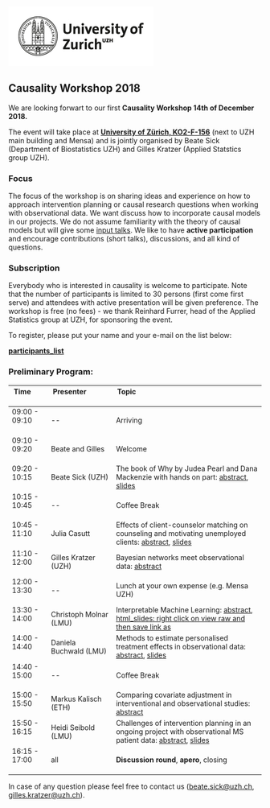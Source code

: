 
![](uzh_logo_e_pos_web_main_zone.jpg)

## Causality Workshop 2018 

We are looking forwart to our first **Causality Workshop 14th of December 2018.** 

The event will take place at <a href="https://www.plaene.uzh.ch/KO2">**University of Zürich, KO2-F-156**</a> (next to UZH main building and Mensa)  and is jointly organised by Beate Sick (Department of Biostatistics UZH) and Gilles Kratzer (Applied Statstics group UZH).

### Focus

The focus of the workshop is on sharing ideas and experience on how to approach intervention planning or causal research questions when working with observational data. We want discuss how to incorporate causal models in our projects. We do not assume familiarity with the theory of causal models but will give some [input talks](talks.md). We like to have **active participation** and encourage contributions (short talks), discussions, and all kind of questions.  

### Subscription
Everybody who is interested in causality is welcome to participate. Note that the number of participants is limited to 30 persons (first come first serve) and attendees with active presentation will be given preference.  The workshop is free (no fees) - we thank Reinhard Furrer, head of the Applied Statistics group at UZH, for sponsoring the event. 

To register, please put your  name and your e-mail on the list below:

  <a href="https://docs.google.com/spreadsheets/d/152oGwHph-zKIKvuVZOR4Ws36xfrmyrhaU6WT8BvJNNM/edit?usp=sharing">**participants_list**</a>

### Preliminary Program: 

Time &nbsp; &nbsp; &nbsp; &nbsp; &nbsp; &nbsp; &nbsp; &nbsp; &nbsp; &nbsp; &nbsp; | Presenter &nbsp; &nbsp; &nbsp; &nbsp; &nbsp;&nbsp; &nbsp; &nbsp; &nbsp; &nbsp; &nbsp; &nbsp; &nbsp; &nbsp; &nbsp; &nbsp;&nbsp; &nbsp; &nbsp; &nbsp; &nbsp; &nbsp; | Topic &nbsp; &nbsp; &nbsp; &nbsp; &nbsp; &nbsp; &nbsp; &nbsp; &nbsp; &nbsp; &nbsp;&nbsp; &nbsp; &nbsp; &nbsp; &nbsp; &nbsp; &nbsp; &nbsp; &nbsp; &nbsp; &nbsp;&nbsp; &nbsp; &nbsp; &nbsp; &nbsp; &nbsp; &nbsp; &nbsp; &nbsp; &nbsp; &nbsp; &nbsp; &nbsp; &nbsp; &nbsp; &nbsp; &nbsp; &nbsp; &nbsp; &nbsp; &nbsp; &nbsp; &nbsp; &nbsp;
---|---|---
09:00 - 09:10 <br><br/> | --        | Arriving
09:10 - 09:20 <br><br/> | Beate and Gilles | Welcome 
09:20 - 10:15 <br><br/> | Beate Sick (UZH) | The book of Why by Judea Pearl and Dana Mackenzie with hands on part: [abstract](talks.md), [slides](/slides/talk_Beate_Sick.pdf) 
10:15 - 10:45 <br><br/> |  --  | Coffee Break
10:45 - 11:10 <br><br/> | Julia Casutt |  Effects of client-counselor matching on counseling and motivating unemployed clients:  [abstract](talks.md), [slides](/slides/talk_Julia_Casutt.pdf) 
11:10 - 12:00 <br><br/> | Gilles Kratzer (UZH) | Bayesian networks meet observational data:  [abstract](talks.md)
12:00 - 13:30 <br><br/> | -- | Lunch at your own expense (e.g. Mensa UZH)
13:30 - 14:00 <br><br/> | Christoph Molnar (LMU)  | Interpretable Machine Learning:  [abstract](talks.md), [html_slides: right click on view raw and then save link as](https://github.com/bsick/causality_workshop/blob/master/slides/talk_Christoph_Molnar.html)
14:00 - 14:40 <br><br/>  |  Daniela Buchwald (LMU) | Methods to estimate personalised treatment effects in observational data:  [abstract](talks.md), [slides](/slides/talk_Daniela_Buchwald.pdf) 
14:40 - 15:00 <br><br/> |  --  | Coffee Break
15:00 - 15:50<br><br/>  | Markus Kalisch (ETH)  | Comparing covariate adjustment in interventional and observational studies:  [abstract](talks.md)
15:50 - 16:15 <br><br/>  | Heidi Seibold (LMU) | Challenges of intervention planning in an ongoing project with observational MS patient data:  [abstract](talks.md), [slides](/slides/talk_Heidi_Seibold.pdf) 
16:15 - 17:00 <br><br/> | all |  **Discussion round**, **apero**, closing



In case of any question please feel free to contact us (beate.sick@uzh.ch, gilles.kratzer@uzh.ch).
